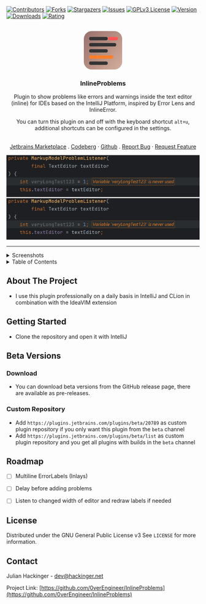 <div id="top"></div>


<!-- PROJECT SHIELDS -->
[![Contributors][contributors-shield]][contributors-url]
[![Forks][forks-shield]][forks-url]
[![Stargazers][stars-shield]][stars-url]
[![Issues][issues-shield]][issues-url]
[![GPLv3 License][license-shield]][license-url]
[![Version][plugin-version-shield]][plugin-url]
[![Downloads][plugin-downloads-shield]][plugin-url]
[![Rating][plugin-rating-shield]][plugin-url]



<!-- PROJECT LOGO -->
<br />
<div align="center">
  <a href="https://github.com/0verEngineer/InlineProblems">
    <img src="src/main/resources/META-INF/pluginIcon.svg" alt="Logo" width="100" height="100">
  </a>

<h3 align="center">InlineProblems</h3>

<!-- Plugin description -->
Plugin to show problems like errors and warnings inside the text editor (inline) for IDEs based on the IntelliJ Platform, inspired by Error Lens and InlineError.

You can turn this plugin on and off with the keyboard shortcut `alt+u`, additional shortcuts can be configured in the settings. 
<!-- Plugin description end -->

  <p align="center">
    <br />
    <a href="https://plugins.jetbrains.com/plugin/20789-inlineproblems">Jetbrains Marketplace</a>
    .
    <a href="https://codeberg.org/OverEngineer/InlineProblems">Codeberg</a>
    ·
    <a href="https://github.com/0verEngineer/InlineProblems">Github</a>
    .
    <a href="https://github.com/0verEngineer/InlineProblems/issues">Report Bug</a>
    ·
    <a href="https://github.com/0verEngineer/InlineProblems/issues">Request Feature</a>
  </p>

![GIF](https://github.com/0verEngineer/InlineProblems/blob/main/resources/gif1.gif?raw=true)
![GIF](https://github.com/0verEngineer/InlineProblems/blob/main/resources/gif2.gif?raw=true)
</div>


---
<details>
    <summary>Screenshots</summary>

![PNG](https://raw.githubusercontent.com/0verEngineer/InlineProblems/main/resources/screenshots/1.png)
![PNG](https://raw.githubusercontent.com/0verEngineer/InlineProblems/main/resources/screenshots/2.png)
![PNG](https://raw.githubusercontent.com/0verEngineer/InlineProblems/main/resources/screenshots/3.png)
![PNG](https://raw.githubusercontent.com/0verEngineer/InlineProblems/main/resources/screenshots/4.png)
![PNG](https://raw.githubusercontent.com/0verEngineer/InlineProblems/main/resources/screenshots/5.png)
![PNG](https://raw.githubusercontent.com/0verEngineer/InlineProblems/main/resources/screenshots/6.png)
![PNG](https://raw.githubusercontent.com/0verEngineer/InlineProblems/main/resources/screenshots/7.png)
![PNG](https://raw.githubusercontent.com/0verEngineer/InlineProblems/main/resources/screenshots/8.png)
![PNG](https://raw.githubusercontent.com/0verEngineer/InlineProblems/main/resources/screenshots/9.png)
![PNG](https://raw.githubusercontent.com/0verEngineer/InlineProblems/main/resources/screenshots/settings1.png)
![PNG](https://raw.githubusercontent.com/0verEngineer/InlineProblems/main/resources/screenshots/settings2.png)
</details>


<!-- TABLE OF CONTENTS -->
<details>
  <summary>Table of Contents</summary>
  <ol>
    <li>
      <a href="#about-the-project">About The Project</a>
    </li>
    <li>
      <a href="#getting-started">Getting Started</a>
    </li>
    <li><a href="#beta versions">Beta Versions</a></li>
    <li><a href="#roadmap">Roadmap</a></li>
    <li><a href="#license">License</a></li>
    <li><a href="#contact">Contact</a></li>
  </ol>
</details>



<!-- ABOUT THE PROJECT -->
## About The Project

- I use this plugin professionally on a daily basis in IntelliJ and CLion in combination with the IdeaVIM extension



<!-- GETTING STARTED -->
## Getting Started

- Clone the repository and open it with IntelliJ



<!-- BETA VERSIONS -->
## Beta Versions

### Download
- You can download beta versions from the GitHub release page, there are available as pre-releases.

### Custom Repository
- Add `https://plugins.jetbrains.com/plugins/beta/20789` as custom plugin repository if you only want this plugin from the `beta` channel
- Add `https://plugins.jetbrains.com/plugins/beta/list` as custom plugin repository and you get all plugins with builds in the `beta` channel


<!-- ROADMAP -->
## Roadmap

- [ ] Multiline ErrorLabels (Inlays)
- [ ] Delay before adding problems
- [ ] Listen to changed width of editor and redraw labels if needed




<!-- LICENSE -->
## License

Distributed under the GNU General Public License v3 See `LICENSE` for more information.
  


<!-- CONTACT -->
## Contact

Julian Hackinger - dev@hackinger.net

Project Link: [https://github.com/0verEngineer/InlineProblems](https://github.com/0verEngineer/InlineProblems)



<!-- MARKDOWN LINKS & IMAGES -->
[contributors-shield]: https://img.shields.io/github/contributors/0verEngineer/InlineProblems.svg?style=for-the-badge
[contributors-url]: https://github.com/0verEngineer/InlineProblems/graphs/contributors
[forks-shield]: https://img.shields.io/github/forks/0verEngineer/InlineProblems.svg?style=for-the-badge
[forks-url]: https://github.com/0verEngineer/InlineProblems/network/members
[stars-shield]: https://img.shields.io/github/stars/0verEngineer/InlineProblems.svg?style=for-the-badge
[stars-url]: https://github.com/0verEngineer/InlineProblems/stargazers
[issues-shield]: https://img.shields.io/github/issues/0verEngineer/InlineProblems.svg?style=for-the-badge
[issues-url]: https://github.com/0verEngineer/InlineProblems/issues
[license-shield]: https://img.shields.io/github/license/0verEngineer/InlineProblems.svg?style=for-the-badge
[license-url]: https://github.com/0verEngineer/InlineProblems/blob/master/LICENSE.txt
[plugin-url]: https://plugins.jetbrains.com/plugin/20789-inlineproblems
[plugin-version-shield]: https://img.shields.io/jetbrains/plugin/v/20789-inlineproblems.svg?style=for-the-badge
[plugin-downloads-shield]: https://img.shields.io/jetbrains/plugin/d/20789-inlineproblems.svg?style=for-the-badge
[plugin-rating-shield]: https://img.shields.io/jetbrains/plugin/r/rating/20789-inlineproblems?style=for-the-badge